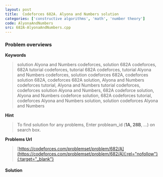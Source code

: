```yaml
---
layout: post
title:  Codeforces 682A. Alyona and Numbers solution
categories: ['constructive algorithms', 'math', 'number theory']
code: AlyonaAndNumbers
src: 682A-AlyonaAndNumbers.cpp
---
```

### **Problem overviews**

**Keywords**
> solution Alyona and Numbers codeforces, solution 682A codeforces, 682A tutorial codeforces, tutorial 682A codeforces, tutorial Alyona and Numbers codeforces, solution codeforces 682A, codeforces solution 682A, codeforces 682A solution, Alyona and Numbers codeforces tutorial, Alyona and Numbers tutorial codeforces, codeforces solution Alyona and Numbers, 682A codeforce solution, Alyona and Numbers codeforce solution, 682A codeforces tutorial, codeforces Alyona and Numbers solution, solution codeforces Alyona and Numbers

**Hint**
> To find solution for any problems, Enter probleam_id (**1A, 28B**, ...) on search box. 

**Problems Url**
> [https://codeforces.com/problemset/problem/682/A](https://codeforces.com/problemset/problem/682/A){:rel="nofollow"}{:target="_blank"}

#### **Solution**



